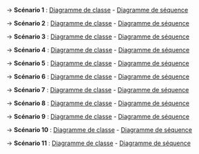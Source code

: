 ->  **Scénario 1** : [Diagramme de classe](Scénario1_classe.jpg) - [Diagramme de séquence](Scenario1_sqn.jpg)

->  **Scénario 2** : [Diagramme de classe](Scénario2_classe.jpg) - [Diagramme de séquence](Scenario2_sqn.jpg)

->  **Scénario 3** : [Diagramme de classe](Scénario3_classe.jpg) - [Diagramme de séquence](Scenario3_sqn.jpg)

->  **Scénario 4** : [Diagramme de classe](Scénario4_classe.jpg) - [Diagramme de séquence](Scenario4_sqn.jpg)

->  **Scénario 5** : [Diagramme de classe](Scénario5_classe.jpg) - [Diagramme de séquence](Scenario5_sqn.jpg)

->  **Scénario 6** : [Diagramme de classe](Scénario6_classe.jpg) - [Diagramme de séquence](Scenario6_sqn.jpg)

->  **Scénario 7** : [Diagramme de classe](Scénario7_classe.jpg) - [Diagramme de séquence](Scenario7_sqn.jpg)

->  **Scénario 8** : [Diagramme de classe](Scénario8_classe.jpg) - [Diagramme de séquence](Scenario8_sqn.jpg)

->  **Scénario 9** : [Diagramme de classe](Scénario9_classe.jpg) - [Diagramme de séquence](Scenario9_sqn.jpg)

->  **Scénario 10** : [Diagramme de classe](Scénario10_classe.jpg) - [Diagramme de séquence](Scenario10_sqn.jpg)

->  **Scénario 11** : [Diagramme de classe](Scénario11_classe.jpg) - [Diagramme de séquence](Scenario11_sqn.jpg)

